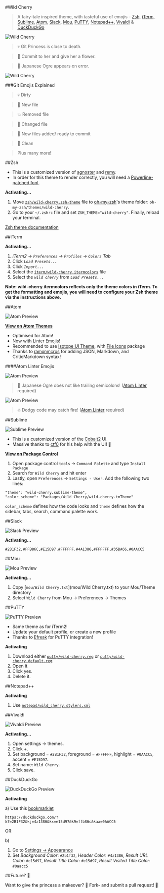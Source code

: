 #Wild Cherry

> A fairy-tale inspired theme, with tasteful use of emojis - [Zsh](http://www.zsh.org/), [iTerm](http://www.iterm2.com/), [Sublime](http://www.sublimetext.com), [Atom](https://atom.io/),  [Slack](http://slack.com/), [Mou](http://25.io/mou/), [PuTTY](http://www.putty.org), [Notepad++](https://notepad-plus-plus.org), [Vivaldi](https://vivaldi.com) & [DuckDuckGo](https://duckduckgo.com)

![Wild Cherry](https://raw.githubusercontent.com/mashaal/wild-cherry/master/images/wild-cherry.jpg)

> :skull: Git Princess is close to death.

> :tulip: Commit to her and give her a flower.

> :japanese_ogre: Japanese Ogre appears on error.

![Wild Cherry](https://raw.githubusercontent.com/mashaal/wild-cherry/master/images/wild-cherry.gif)

###Git Emojis Explained

> :skull: Dirty

> :ribbon: New file

> :boom: Removed file

> :mushroom: Changed file

> :nail_care: New files added/ ready to commit

> :tulip: Clean

> Plus many more!

##Zsh

* This is a customized version of [agnoster](https://gist.github.com/3712874) and [remy](https://remysharp.com/2013/07/25/my-terminal-setup).
* In order for this theme to render correctly, you will need a [Powerline-patched font](https://github.com/powerline/fonts).

**Activating...**

1. Move [`zsh/wild-cherry.zsh-theme`](zsh/wild-cherry.zsh-theme) file to [oh-my-zsh](https://github.com/robbyrussell/oh-my-zsh/)'s theme folder: `oh-my-zsh/themes/wild-cherry`.
2. Go to your `~/.zshrc` file and set `ZSH_THEME="wild-cherry"`. Finally, reload your terminal.

[Zsh theme documentation](https://github.com/robbyrussell/oh-my-zsh/wiki/themes)

##iTerm

**Activating...**

1. *iTerm2 → `Preferences` → `Profiles` → `Colors` Tab*
2. Click *`Load Presets...`*
3. Click *`Import...`*
4. Select the [`iterm/wild-cherry.itermcolors`](iterm/wild-cherry.itermcolors) file
5. Select the *`wild cherry`* from *`Load Presets...`*

**Note: wild-cherry.itermcolors reflects only the theme colors in iTerm. To get the formatting and emojis, you will need to configure your Zsh theme via the instructions above.**


##Atom

![Atom Preview](https://raw.githubusercontent.com/mashaal/wild-cherry/master/images/atom.png)

**[View on Atom Themes](https://atom.io/themes/wild-cherry)**

* Optimised for Atom!
* Now with Linter Emojis!
* Recommended to use [Isotope UI Theme](https://atom.io/themes/isotope-ui), with [File Icons](https://atom.io/packages/file-icons) package
* Thanks to [ramonmcros](https://github.com/ramonmcros) for adding JSON, Markdown, and CriticMarkdown syntax!

####Atom Linter Emojis

![Atom Preview](https://raw.githubusercontent.com/mashaal/wild-cherry/master/images/error.png)
> :japanese_ogre: Japanese Ogre does not like trailing semicolons! ([Atom Linter](https://atom.io/packages/linter) required)

![Atom Preview](https://raw.githubusercontent.com/mashaal/wild-cherry/master/images/fire.png)
> :fire: Dodgy code may catch fire! ([Atom Linter](https://atom.io/packages/linter) required)


##Sublime

![Sublime Preview](https://raw.githubusercontent.com/mashaal/wild-cherry/master/images/sublime.png)

* This is a customized version of the [Cobalt2](https://github.com/wesbos/cobalt2) UI.
* Massive thanks to [ctf0](https://github.com/ctf0) for his help with the UI! :tophat:

**[View on Package Control](https://packagecontrol.io/packages/Wild%20Cherry)**

1. Open package control `tools` → `Command Palette` and type `Install Package`
2. Search for `Wild Cherry` and hit enter
3. Lastly, open `Preferences` → `Settings - User`. Add the following two lines:

```
"theme": "wild-cherry.sublime-theme",
"color_scheme": "Packages/Wild Cherry/wild-cherry.tmTheme"
```
`color_scheme` defines how the code looks and `theme` defines how the sidebar, tabs, search, command palette work.

##Slack

![Slack Preview](https://raw.githubusercontent.com/mashaal/wild-cherry/master/images/slack.png)

**Activating...**

`#2B1F32,#FFB86C,#E15D97,#FFFFFF,#4A1386,#FFFFFF,#35BA66,#0AACC5`


##Mou

![Mou Preview](https://raw.githubusercontent.com/mashaal/wild-cherry/master/images/mou.png)

**Activating...**

1. Copy [`mou/Wild Cherry.txt`](mou/Wild Cherry.txt) to your Mou/Theme directory
2. Select `Wild Cherry` from Mou → Preferences → Themes

##PuTTY

![PuTTY Preview](https://raw.githubusercontent.com/mashaal/wild-cherry/master/images/putty.png)

* Same theme as for iTerm2!
* Update your default profile, or create a new profile
* Thanks to [Efreak](https://github.com/Efreak) for PuTTY integration!

**Activating**

1. Download either [`putty/wild-cherry.reg`](putty/wild-cherry.reg) or [`putty/wild-cherry.default.reg`](putty/wild-cherry.default.reg)
2. Open it.
3. Click yes.
3. Delete it.

##Notepad++

**Activating**

1. Use [`notepad/wild_cherry.stylers.xml`](notepad/wild_cherry.stylers.xml)

##Vivaldi

![Vivaldi Preview](https://raw.githubusercontent.com/mashaal/wild-cherry/master/images/vivaldi.png)

**Activating...**

1. Open settings → themes.
2. Click +.
3. Set background = `#2B1F32`, foreground = `#FFFFFF`, highlight = `#0AACC5`, accent = `#E15D97`.
4. Set name: `Wild Cherry`.
5. Click save.

##DuckDuckGo

![DuckDuckGo Preview](https://raw.githubusercontent.com/mashaal/wild-cherry/master/images/ddg.png)

**Activating**

a) Use this [bookmarklet](https://duckduckgo.com/?k7=2B1F32&kj=4a1386&kx=e15d97&k9=ffb86c&kaa=0AACC5)

    https://duckduckgo.com/?k7=2B1F32&kj=4a1386&kx=e15d97&k9=ffb86c&kaa=0AACC5

  OR

b) 
  1. Go to [Settings → Appearance](https://duckduckgo.com/settings#appearance)
  2. Set *Background Color*: `#2b1f32`, *Header Color*: `#4a1386`, *Result URL Color*: `#e15d97`, *Result Title Color*: `#e15d97`, *Result Visited Title Color*: `#0aacc5`

##Future? :crystal_ball:

Want to give the princess a makeover? :lipstick: Fork- and submit a pull request! :ribbon:
